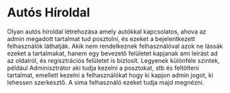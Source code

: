 # Autós Híroldal

Olyan autós híroldal létrehozása amely autókkal kapcsolatos, ahova az admin megadott tartalmat tud posztolni, és ezeket a bejelentkezett felhasználók láthatják. Akik nem rendelkeznek felhasználóval azok ne lássák ezeket a tartalmakat, hanem egy bevezető felületet kapjanak ami leírást ad az oldalról, és regisztrációs felületet is biztosít. Legyenek különféle szintek, például Adminisztrátor aki tudja kezelni a posztokat, stb és feltölteni tartalmat, emellett kezelni a felhasználókat hogy ki kapjon admin jogot, ki lehessen szerkesztő. A sima felhasználó ezeket tudja majd megnézni.